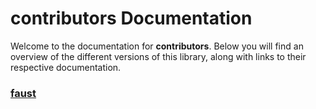 # contributors Documentation

Welcome to the documentation for **contributors**. Below you will find an overview of the different versions of this library, along with links to their respective documentation.

### [faust](./faust/doc.md)
